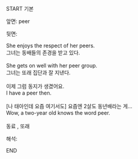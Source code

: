 START
기본

앞면:
peer


뒷면:
<div>She enjoys the respect of her peers. </div><div>그녀는 동배들의 존경을 받고 있다.</div><div><br></div><div><div>She gets on well with her peer group. </div><div><div>그녀는 또래 집단과 잘 지낸다.</div></div></div><div><br></div><div><div><div>이제 그럼 동지가 생겼어요.</div></div><div><div>I have a peer then.</div></div></div><div><br></div><div><div><div>[나 태아인데 요즘 여기서도] 요즘엔 2살도 동년배라는 게...</div></div><div><div>Wow, a two-year old knows the word peer.</div></div></div><div><br></div><div>동료 , 또래</div>


해석:

END